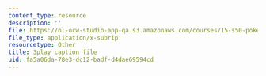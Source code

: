 ```yaml
---
content_type: resource
description: ''
file: https://ol-ocw-studio-app-qa.s3.amazonaws.com/courses/15-s50-poker-theory-and-analytics-january-iap-2015/fa5a06da78e3dc12badfd4dae69594cd_MnbQjpejZt4.srt
file_type: application/x-subrip
resourcetype: Other
title: 3play caption file
uid: fa5a06da-78e3-dc12-badf-d4dae69594cd
---
```

